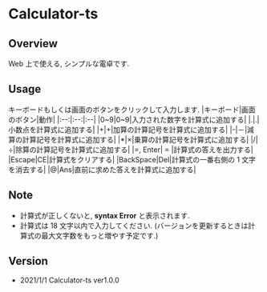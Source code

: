 # Calculator-ts

## Overview

Web 上で使える, シンプルな電卓です.

## Usage

キーボードもしくは画面のボタンをクリックして入力します.
|キーボード|画面のボタン|動作|
|:--:|:--:|:--|
|0~9|0~9|入力された数字を計算式に追加する|
|.|.|小数点を計算式に追加する|
|+|+|加算の計算記号を計算式に追加する|
|-|－|減算の計算記号を計算式に追加する|
|\*|×|乗算の計算記号を計算式に追加する|
|/|÷|除算の計算記号を計算式に追加する|
|=, Enter| = |計算式の答えを出力する|
|Escape|CE|計算式をクリアする|
|BackSpace|Del|計算式の一番右側の 1 文字を消去する|
|@|Ans|直前に求めた答えを計算式に追加する|

## Note

- 計算式が正しくないと, **syntax Error** と表示されます.
- 計算式は 18 文字以内で入力してください. (バージョンを更新するときは計算式の最大文字数をもっと増やす予定です.)

## Version

- 2021/1/1 Calculator-ts ver1.0.0

